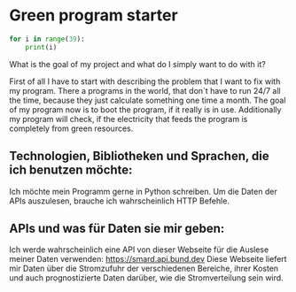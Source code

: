 # Green program starter

```python
for i in range(39):
    print(i)
```

What is the goal of my project and what do I simply want to do with it?

First of all I have to start with describing
the problem that I want to fix with my program.
There a programs in the world, that don´t have 
to run 24/7 all the time, because they just 
calculate something one time a month.
The goal of my program now is to boot the program, 
if it really is in use.
Additionally my program will check, if the electricity 
that feeds the program is completely from green resources.

## Technologien, Bibliotheken und Sprachen, die ich benutzen möchte:

Ich möchte mein Programm gerne in Python schreiben.
Um die Daten der APIs auszulesen, brauche ich wahrscheinlich HTTP Befehle.

## APIs und was für Daten sie mir geben:

Ich werde wahrscheinlich eine API von dieser Webseite für
die Auslese meiner Daten verwenden: https://smard.api.bund.dev
Diese Webseite liefert mir Daten über die Stromzufuhr der verschiedenen
Bereiche, ihrer Kosten und auch prognostizierte Daten darüber, wie die
Stromverteilung sein wird.